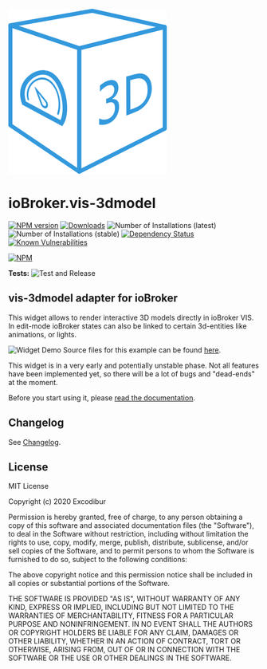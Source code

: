 ![Logo](admin/vis-3dmodel.png)
# ioBroker.vis-3dmodel

[![NPM version](http://img.shields.io/npm/v/iobroker.vis-3dmodel.svg)](https://www.npmjs.com/package/iobroker.vis-3dmodel)
[![Downloads](https://img.shields.io/npm/dm/iobroker.vis-3dmodel.svg)](https://www.npmjs.com/package/iobroker.vis-3dmodel)
![Number of Installations (latest)](http://iobroker.live/badges/vis-3dmodel-installed.svg)
![Number of Installations (stable)](http://iobroker.live/badges/vis-3dmodel-stable.svg)
[![Dependency Status](https://img.shields.io/david/Excodibur/iobroker.vis-3dmodel.svg)](https://david-dm.org/Excodibur/iobroker.vis-3dmodel)
[![Known Vulnerabilities](https://snyk.io/test/github/Excodibur/ioBroker.vis-3dmodel/badge.svg)](https://snyk.io/test/github/Excodibur/ioBroker.vis-3dmodel)

[![NPM](https://nodei.co/npm/iobroker.vis-3dmodel.png?downloads=true)](https://nodei.co/npm/iobroker.vis-3dmodel/)

**Tests:** ![Test and Release](https://github.com/Excodibur/ioBroker.vis-3dmodel/workflows/Test%20and%20Release/badge.svg)

## vis-3dmodel adapter for ioBroker

This widget allows to render interactive 3D models directly in ioBroker VIS. In edit-mode ioBroker states can also be linked to certain 3d-entities like animations, or lights.

![Widget Demo](doc/media/clips/3dmodel_demo.gif)
Source files for this example can be found [here](examples/house).

This widget is in a very early and potentially unstable phase. Not all features have been implemented yet, so there will be a lot of bugs and "dead-ends" at the moment.

Before you start using it, please [read the documentation](https://excodibur.github.io/ioBroker.vis-3dmodel/latest/index.html).


## Changelog
See [Changelog](https://github.com/Excodibur/ioBroker.vis-3dmodel/blob/master/CHANGELOG.md).

## License
MIT License

Copyright (c) 2020 Excodibur

Permission is hereby granted, free of charge, to any person obtaining a copy
of this software and associated documentation files (the "Software"), to deal
in the Software without restriction, including without limitation the rights
to use, copy, modify, merge, publish, distribute, sublicense, and/or sell
copies of the Software, and to permit persons to whom the Software is
furnished to do so, subject to the following conditions:

The above copyright notice and this permission notice shall be included in all
copies or substantial portions of the Software.

THE SOFTWARE IS PROVIDED "AS IS", WITHOUT WARRANTY OF ANY KIND, EXPRESS OR
IMPLIED, INCLUDING BUT NOT LIMITED TO THE WARRANTIES OF MERCHANTABILITY,
FITNESS FOR A PARTICULAR PURPOSE AND NONINFRINGEMENT. IN NO EVENT SHALL THE
AUTHORS OR COPYRIGHT HOLDERS BE LIABLE FOR ANY CLAIM, DAMAGES OR OTHER
LIABILITY, WHETHER IN AN ACTION OF CONTRACT, TORT OR OTHERWISE, ARISING FROM,
OUT OF OR IN CONNECTION WITH THE SOFTWARE OR THE USE OR OTHER DEALINGS IN THE
SOFTWARE.